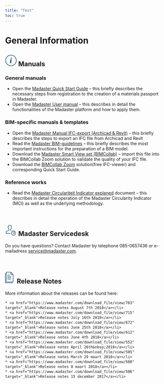 ```yaml
---
title: "Test"
toc: true
---
```


# General Information

## <img alt="Help" height="38" src="/assets/images/767.svg" width="38">&nbsp;Manuals

### General manuals

 * Open the&nbsp;<a href="https://www.madaster.com/download_file/view/774">Madaster Quick Start Guide</a> – this briefly describes the necessary steps from registration to the creation of a materials passport in Madaster.&nbsp;
 * Open the&nbsp;<a href="http://www.madaster.com/download_file/479/0">Madaster User manual</a>&nbsp;– this describes in detail the functionalities of the Madaster platform and how to apply them.&nbsp;

### BIM-specific manuals &amp; templates

 * Open the&nbsp;<a href="https://www.madaster.com/download_file/view/765">Madaster Manual IFC-export (Archicad &amp; Revit)</a> – this briefly describes the steps to export an IFC file from Archicad and Revit
 * Read the&nbsp;<a href="https://www.madaster.com/download_file/view/773">Madaster BIM-guidelines</a>&nbsp;– this briefly describes the most important instructions for the preparation of a BIM model.
 * Download the&nbsp;<a href="http://www.bimcollab.com/en/Support/Support/Downloads/BIMcollab-ZOOM">Madaster Smart View set (BIMCollab)</a> – import this file into the BIMCollab Zoom solution to validate the quality of your IFC file.
 * Download the&nbsp;<a href="http://www.bimcollab.com/en/Support/Support/Downloads/BIMcollab-ZOOM">BIMCollab Zoom</a> solution(free&nbsp;IFC-viewer) and corresponding Quick Start Guide.&nbsp;

### Reference works

 * Read the&nbsp;<a href="https://www.madaster.com/download_file/view/772">Madaster Circulariteit Indicator explaned</a>&nbsp;document – this describes in detail the operation of the Madaster Circularity Indicator (MCI) as well as the underlying methodology.
<br/>

## <img alt="Servicedesk" height="38" src="/assets/images/771.svg" width="38">&nbsp;Madaster Servicedesk

Do you have questions? Contact Madaster by telephone 085-0657436&nbsp;or e-mailadress <a href="mailto:service@madaster.com">service@madaster.com</a>.

<br/>

## <img alt="Documentsingle" height="38" src="/assets/images/770.svg" width="38">Release Notes</h3>

More information about the releases can be found here:

	* <a href="https://www.madaster.com/download_file/view/763" target="_blank">Release notes August 7th 2018</a></li>
	* <a href="https://www.madaster.com/download_file/view/715" target="_blank">Release notes July 16th 2018</a></li>
	* <a href="https://www.madaster.com/download_file/view/672" target="_blank">Release notes June 25th 2018</a></li>
	* <a href="https://www.madaster.com/download_file/view/612" target="_blank">Release notes June 4th 2018</a></li>
	* <a href="https://www.madaster.com/download_file/view/552" target="_blank">Release notes April 26th&nbsp;2018</a></li>
	* <a href="https://www.madaster.com/download_file/view/505" target="_blank">Release notes March 29 maart 2018</a></li>
	* <a href="https://www.madaster.com/download_file/view/508" target="_blank">Release notes 8 maart 2018</a></li>
	* <a href="https://www.madaster.com/download_file/view/506" target="_blank">Release notes 15 december 2017</a></li>
